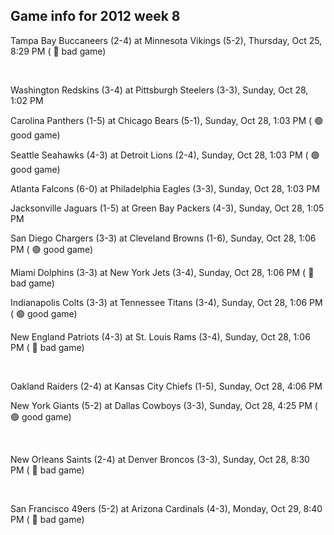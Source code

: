 ## Game info for 2012 week 8
Tampa Bay Buccaneers (2-4) at Minnesota Vikings (5-2), Thursday, Oct 25, 8:29 PM (	:red_circle: bad game)


<br/>

Washington Redskins (3-4) at Pittsburgh Steelers (3-3), Sunday, Oct 28, 1:02 PM

Carolina Panthers (1-5) at Chicago Bears (5-1), Sunday, Oct 28, 1:03 PM (	:green_circle: good game)

Seattle Seahawks (4-3) at Detroit Lions (2-4), Sunday, Oct 28, 1:03 PM (	:green_circle: good game)

Atlanta Falcons (6-0) at Philadelphia Eagles (3-3), Sunday, Oct 28, 1:03 PM

Jacksonville Jaguars (1-5) at Green Bay Packers (4-3), Sunday, Oct 28, 1:05 PM

San Diego Chargers (3-3) at Cleveland Browns (1-6), Sunday, Oct 28, 1:06 PM (	:green_circle: good game)

Miami Dolphins (3-3) at New York Jets (3-4), Sunday, Oct 28, 1:06 PM (	:red_circle: bad game)

Indianapolis Colts (3-3) at Tennessee Titans (3-4), Sunday, Oct 28, 1:06 PM (	:green_circle: good game)

New England Patriots (4-3) at St. Louis Rams (3-4), Sunday, Oct 28, 1:06 PM (	:red_circle: bad game)


<br/>

Oakland Raiders (2-4) at Kansas City Chiefs (1-5), Sunday, Oct 28, 4:06 PM

New York Giants (5-2) at Dallas Cowboys (3-3), Sunday, Oct 28, 4:25 PM (	:green_circle: good game)


<br/>

New Orleans Saints (2-4) at Denver Broncos (3-3), Sunday, Oct 28, 8:30 PM (	:red_circle: bad game)


<br/>

San Francisco 49ers (5-2) at Arizona Cardinals (4-3), Monday, Oct 29, 8:40 PM (	:red_circle: bad game)

